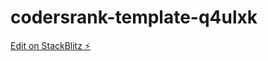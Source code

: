 # codersrank-template-q4ulxk

[Edit on StackBlitz ⚡️](https://stackblitz.com/edit/codersrank-template-q4ulxk)